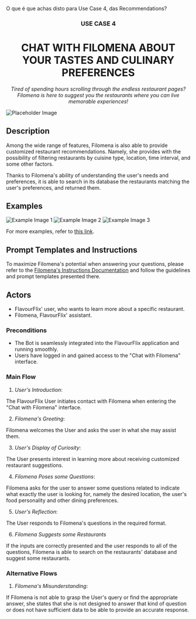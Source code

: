 O que é que achas disto para Use Case 4, das Recommendations? 

<div align="center"> 
  <h3>USE CASE 4</h3> 
  <h1> CHAT WITH FILOMENA ABOUT YOUR TASTES AND CULINARY PREFERENCES </h1> 
<p><em> Tired of spending hours scrolling through the endless restaurant pages? Filomena is here to suggest you the restaurants where you can live memorable experiences! </em></p> 

</div> 

![Placeholder Image](link_to_image) 

## Description 

Among the wide range of features, Filomena is also able to provide customized restaurant recommendations. Namely, she provides with the possibility of filtering restaurants by cuisine type, location, time interval, and some other factors.  

Thanks to Filomena's ability of understanding the user's needs and preferences, it is able to search in its database the restaurants matching the user's preferences, and returned them. 

## Examples  
![Example Image 1](example_image_1_link) 
![Example Image 2](example_image_2_link) 
![Example Image 3](example_image_3_link) 

For more examples, refer to [this link](link_to_examples).  

## Prompt Templates and Instructions  

To maximize Filomena's potential when answering your questions, please refer to the [Filomena's Instructions Documentation](link_to_documentation) and follow the guidelines and prompt templates presented there. 

## Actors 

- FlavourFlix' user, who wants to learn more about a specific restaurant. 
- Filomena, FlavourFlix' assistant. 

### Preconditions 
- The Bot is seamlessly integrated into the FlavourFlix application and running smoothly. 
- Users have logged in and gained access to the "Chat with Filomena" interface. 

### Main Flow 
1. _User's Introduction_: 

The FlavourFlix User initiates contact with Filomena when entering the "Chat with Filomena" interface. 

2. _Filomena's Greeting_: 

Filomena welcomes the User and asks the user in what she may assist them. 

3. _User's Display of Curiosity_: 

The User presents interest in learning more about receiving customized restaurant suggestions. 

4. _Filomena Poses some Questions_: 

Filomena asks for the user to answer some questions related to indicate what exactly the user is looking for, namely the desired location, the user's food personality and other dining preferences.  

5. _User's Reflection_: 

The User responds to Filomena's questions in the required format. 

6. _Filomena Suggests some Restaurants_ 

If the inputs are correctly presented and the user responds to all of the questions, Filomena is able to search on the restaurants' database and suggest some restaurants. 

### Alternative Flows 
1. _Filomena's Misunderstanding_: 

If Filomena is not able to grasp the User's query or find the appropriate answer, she states that she is not designed to answer that kind of question or does not have sufficient data to be able to provide an accurate response.